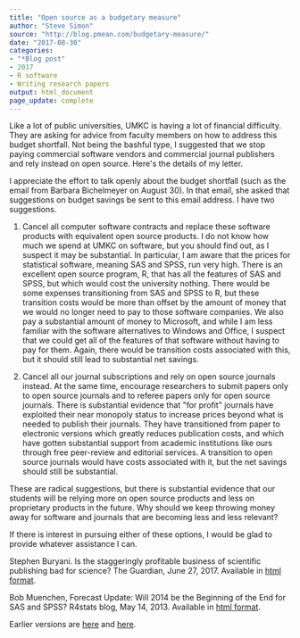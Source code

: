 ```yaml
---
title: "Open source as a budgetary measure"
author: "Steve Simon"
source: "http://blog.pmean.com/budgetary-measure/"
date: "2017-08-30"
categories: 
- "*Blog post"
- 2017
- R software
- Writing research papers
output: html_document
page_update: complete
---
```


Like a lot of public universities, UMKC is having a lot of financial difficulty. They are asking for advice from faculty members on how to address this budget shortfall. Not being the bashful type, I suggested that we stop paying commercial software vendors and commercial journal publishers and rely instead on open source. Here's the details of my letter.

<!---More--->

I appreciate the effort to talk openly about the budget shortfall (such as the email from Barbara Bichelmeyer on August 30). In that email, she asked that suggestions on budget savings be sent to this email address. I have two suggestions.

1. Cancel all computer software contracts and replace these software products with equivalent open source products. I do not know how much we spend at UMKC on software, but you should find out, as I suspect it may be substantial. In particular, I am aware that the prices for statistical software, meaning SAS and SPSS, run very high. There is an excellent open source program, R, that has all the features of SAS and SPSS, but which would cost the university nothing. There would be some expenses transitioning from SAS and SPSS to R, but these transition costs would be more than offset by the amount of money that we would no longer need to pay to those software companies. We also pay a substantial amount of money to Microsoft, and while I am less familiar with the software alternatives to Windows and Office, I suspect that we could get all of the features of that software without having to pay for them. Again, there would be transition costs associated with this, but it should still lead to substantial net savings.

2. Cancel all our journal subscriptions and rely on open source journals instead. At the same time, encourage researchers to submit papers only to open source journals and to referee papers only for open source journals. There is substantial evidence that "for profit" journals have exploited their near monopoly status to increase prices beyond what is needed to publish their journals. They have transitioned from paper to electronic versions which greatly reduces publication costs, and which have gotten substantial support from academic institutions like ours through free peer-review and editorial services. A transition to open source journals would have costs associated with it, but the net savings should still be substantial.

These are radical suggestions, but there is substantial evidence that our students will be relying more on open source products and less on proprietary products in the future. Why should we keep throwing money away for software and journals that are becoming less and less relevant?

If there is interest in pursuing either of these options, I would be glad to provide whatever assistance I can.

Stephen Buryani. Is the staggeringly profitable business of scientific
publishing bad for science? The Guardian, June 27, 2017. Available in [html format][bur1].

Bob Muenchen, Forecast Update: Will 2014 be the Beginning of the End for
SAS and SPSS? R4stats blog, May 14, 2013. Available in [html format][mue1].


[bur1]: https://www.theguardian.com/science/2017/jun/27/profitable-business-scientific-publishing-bad-for-science
[mue1]: http://r4stats.com/2013/05/14/beginning-of-the-end-v2/
 
Earlier versions are [here][sim1] and [here][sim2].
 
[sim1]: http://blog.pmean.com/budgetary-measure/
[sim2]: http://new.pmean.com/budgetary-measure/
 
